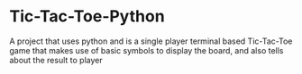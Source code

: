 # Tic-Tac-Toe-Python
A project that uses python and is a single player terminal based Tic-Tac-Toe game that makes use of basic symbols to display the board, and also tells about the result to player
